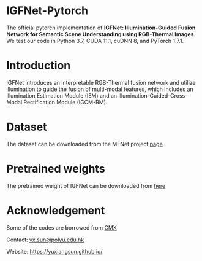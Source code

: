 # IGFNet-Pytorch
The official pytorch implementation of **IGFNet: Illumination-Guided Fusion Network for Semantic Scene Understanding using RGB-Thermal Images**.
We test our code in Python 3.7, CUDA 11.1, cuDNN 8, and PyTorch 1.7.1.

# Introduction
IGFNet introduces an interpretable RGB-Thermal fusion network and utilize illumination to guide the fusion of multi-modal features, which includes an Illumination Estimation Module (IEM) and an Illumination-Guided-Cross-Modal Rectification Module (IGCM-RM).

# Dataset
The dataset can be downloaded from the MFNet project [page](https://www.mi.t.u-tokyo.ac.jp/static/projects/mil_multispectral/).

# Pretrained weights
The pretrained weight of IGFNet can be downloaded from [here](https://drive.google.com/drive/folders/1Hqah45kpfSmf87C4Z2JQLN5d0dMAp3Ip?usp=drive_link)

# Acknowledgement
Some of the codes are borrowed from [CMX](https://github.com/huaaaliu/RGBX_Semantic_Segmentation)

Contact: yx.sun@polyu.edu.hk

Website: https://yuxiangsun.github.io/
